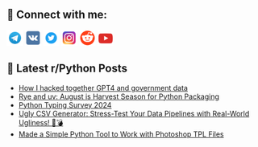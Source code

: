 ## 🔎 Connect with me:
[<img src="https://github.com/bullbesh/bullbesh/blob/main/images/Telegram.png" width="32" height="32" />](https://t.me/bullbesh)
[<img src="https://github.com/bullbesh/bullbesh/blob/main/images/VK.png" width="32" height="32" />](https://vk.com/bullbesh)
[<img src="https://github.com/bullbesh/bullbesh/blob/main/images/Twitter.png" width="32" height="32" />](https://twitter.com/bullbesh1)
[<img src="https://github.com/bullbesh/bullbesh/blob/main/images/Instagram.png" width="32" height="32" />](https://www.instagram.com/bullbesh)
[<img src="https://github.com/bullbesh/bullbesh/blob/main/images/Reddit.png" width="32" height="32" />](https://www.reddit.com/user/bullbesh)
[<img src="https://github.com/bullbesh/bullbesh/blob/main/images/YouTube.png" width="32" height="32" />](https://www.youtube.com/channel/UCtfjRs6uzgq5mfm8S06WTcg)

## 📕 Latest r/Python Posts
<!-- BLOG-POST-LIST:START -->
- [How I hacked together GPT4 and government data](https://www.reddit.com/r/Python/comments/1exp952/how_i_hacked_together_gpt4_and_government_data/)
- [Rye and uv: August is Harvest Season for Python Packaging](https://www.reddit.com/r/Python/comments/1exnyiy/rye_and_uv_august_is_harvest_season_for_python/)
- [Python Typing Survey 2024](https://www.reddit.com/r/Python/comments/1exmrx7/python_typing_survey_2024/)
- [Ugly CSV Generator: Stress-Test Your Data Pipelines with Real-World Ugliness! 🐍💣](https://www.reddit.com/r/Python/comments/1exkxm8/ugly_csv_generator_stresstest_your_data_pipelines/)
- [Made a Simple Python Tool to Work with Photoshop TPL Files](https://www.reddit.com/r/Python/comments/1exhj37/made_a_simple_python_tool_to_work_with_photoshop/)
<!-- BLOG-POST-LIST:END -->
